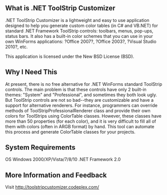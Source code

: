 ## What is .NET ToolStrip Customizer ##

.NET ToolStrip Customizer is a lightweight and easy to use application 
designed to help you generate custom color tables (in C# and VB.NET) 
for standard .NET Framework ToolStrip controls: toolbars, menus, 
pop-ups, status bars. It also has a built-in color schemes that you 
can use in your own WinForms applications: ?Office 2007?, ?Office 2003?, 
?Visual Studio 2010?, etc.

This application is licensed under the New BSD License (BSD). 

## Why I Need This ##

At present, there is no free alternative for .NET WinForms standard 
ToolStrip controls. The main problem is that these controls have only 
2 built-in themes: "System" and "Professional", and sometimes they 
both look ugly. But ToolStrip controls are not so bad--they are customizable 
and have a support for alternative renderers. For instance, programmers can 
override methods of ToolStripProfessionalRenderer class and provide their 
own colors for ToolStrips using ColorTable classes. However, these classes 
have more than 50 properties (for each color), and it is very difficult to 
fill all of them with colors (often in ARGB format) by hand. This tool can 
automate this process and generate ColorTable classes for your projects.

## System Requirements ##

OS Windows 2000/XP/Vista/7/8/10
.NET Framework 2.0

## More Information and Feedback ##

Visit http://toolstripcustomizer.codeplex.com/
